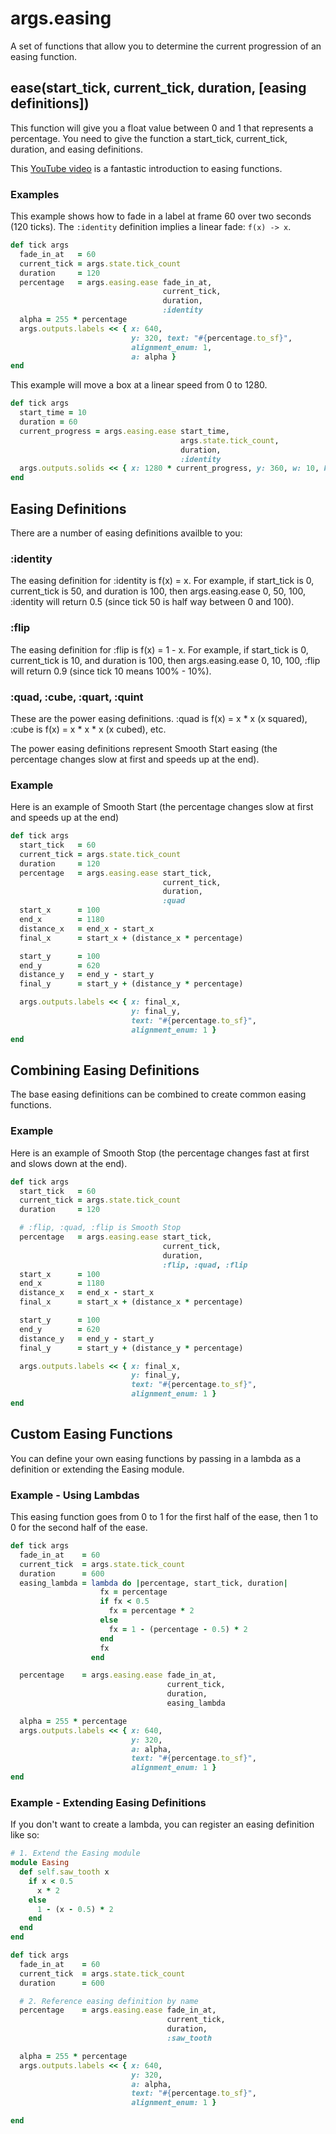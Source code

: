 # args.easing

A set of functions that allow you to determine the current progression of an easing function.


## ease(start_tick, current_tick, duration, \[easing definitions\])

This function will give you a float value between 0 and 1 that represents a percentage. You need to give the function a start_tick, current_tick, duration, and easing definitions.

This [YouTube video](https://www.youtube.com/watch?v=mr5xkf6zSzk) is a fantastic introduction to easing functions.

### Examples
This example shows how to fade in a label at frame 60 over two seconds (120 ticks). The `:identity` definition implies a linear fade: `f(x) -> x`.

```ruby
def tick args
  fade_in_at   = 60
  current_tick = args.state.tick_count
  duration     = 120
  percentage   = args.easing.ease fade_in_at,
                                  current_tick,
                                  duration,
                                  :identity
  alpha = 255 * percentage
  args.outputs.labels << { x: 640,
                           y: 320, text: "#{percentage.to_sf}",
                           alignment_enum: 1,
                           a: alpha }
end
```

This example will move a box at a linear speed from 0 to 1280.

```ruby
def tick args
  start_time = 10
  duration = 60
  current_progress = args.easing.ease start_time,
                                      args.state.tick_count,
                                      duration,
                                      :identity
  args.outputs.solids << { x: 1280 * current_progress, y: 360, w: 10, h: 10 }
end
```

## Easing Definitions

There are a number of easing definitions availble to you:

### :identity
The easing definition for :identity is f(x) = x. For example, if start_tick is 0, current_tick is 50, and duration is 100, then args.easing.ease 0, 50, 100, :identity will return 0.5 (since tick 50 is half way between 0 and 100).

### :flip
The easing definition for :flip is f(x) = 1 - x. For example, if start_tick is 0, current_tick is 10, and duration is 100, then args.easing.ease 0, 10, 100, :flip will return 0.9 (since tick 10 means 100% - 10%).

### :quad, :cube, :quart, :quint
These are the power easing definitions. :quad is f(x) = x * x (x squared), :cube is f(x) = x * x * x (x cubed), etc.

The power easing definitions represent Smooth Start easing (the percentage changes slow at first and speeds up at the end).

### Example
Here is an example of Smooth Start (the percentage changes slow at first and speeds up at the end)

```ruby
def tick args
  start_tick   = 60
  current_tick = args.state.tick_count
  duration     = 120
  percentage   = args.easing.ease start_tick,
                                  current_tick,
                                  duration,
                                  :quad
  start_x      = 100
  end_x        = 1180
  distance_x   = end_x - start_x
  final_x      = start_x + (distance_x * percentage)

  start_y      = 100
  end_y        = 620
  distance_y   = end_y - start_y
  final_y      = start_y + (distance_y * percentage)

  args.outputs.labels << { x: final_x,
                           y: final_y,
                           text: "#{percentage.to_sf}",
                           alignment_enum: 1 }
end
```

## Combining Easing Definitions

The base easing definitions can be combined to create common easing functions.

### Example

Here is an example of Smooth Stop (the percentage changes fast at first and slows down at the end).

```ruby
def tick args
  start_tick   = 60
  current_tick = args.state.tick_count
  duration     = 120

  # :flip, :quad, :flip is Smooth Stop
  percentage   = args.easing.ease start_tick,
                                  current_tick,
                                  duration,
                                  :flip, :quad, :flip
  start_x      = 100
  end_x        = 1180
  distance_x   = end_x - start_x
  final_x      = start_x + (distance_x * percentage)

  start_y      = 100
  end_y        = 620
  distance_y   = end_y - start_y
  final_y      = start_y + (distance_y * percentage)

  args.outputs.labels << { x: final_x,
                           y: final_y,
                           text: "#{percentage.to_sf}",
                           alignment_enum: 1 }
end
```

## Custom Easing Functions

You can define your own easing functions by passing in a lambda as a definition or extending the Easing module.

### Example - Using Lambdas

This easing function goes from 0 to 1 for the first half of the ease, then 1 to 0 for the second half of the ease.

```ruby
def tick args
  fade_in_at    = 60
  current_tick  = args.state.tick_count
  duration      = 600
  easing_lambda = lambda do |percentage, start_tick, duration|
                    fx = percentage
                    if fx < 0.5
                      fx = percentage * 2
                    else
                      fx = 1 - (percentage - 0.5) * 2
                    end
                    fx
                  end

  percentage    = args.easing.ease fade_in_at,
                                   current_tick,
                                   duration,
                                   easing_lambda

  alpha = 255 * percentage
  args.outputs.labels << { x: 640,
                           y: 320,
                           a: alpha,
                           text: "#{percentage.to_sf}",
                           alignment_enum: 1 }
end
```

### Example - Extending Easing Definitions

If you don't want to create a lambda, you can register an easing definition like so:

```ruby
# 1. Extend the Easing module
module Easing
  def self.saw_tooth x
    if x < 0.5
      x * 2
    else
      1 - (x - 0.5) * 2
    end
  end
end

def tick args
  fade_in_at    = 60
  current_tick  = args.state.tick_count
  duration      = 600

  # 2. Reference easing definition by name
  percentage    = args.easing.ease fade_in_at,
                                   current_tick,
                                   duration,
                                   :saw_tooth

  alpha = 255 * percentage
  args.outputs.labels << { x: 640,
                           y: 320,
                           a: alpha,
                           text: "#{percentage.to_sf}",
                           alignment_enum: 1 }

end
```
